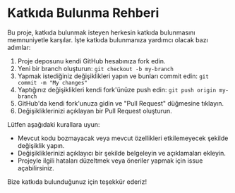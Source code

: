 # Katkıda Bulunma Rehberi

Bu proje, katkıda bulunmak isteyen herkesin katkıda bulunmasını memnuniyetle karşılar. İşte katkıda bulunmanıza yardımcı olacak bazı adımlar:

1. Proje deposunu kendi GitHub hesabınıza fork edin.
2. Yeni bir branch oluşturun: `git checkout -b my-branch`
3. Yapmak istediğiniz değişiklikleri yapın ve bunları commit edin: `git commit -m "My changes"`
4. Yaptığınız değişiklikleri kendi fork'ünüze push edin: `git push origin my-branch`
5. GitHub'da kendi fork'unuza gidin ve "Pull Request" düğmesine tıklayın.
6. Değişikliklerinizi açıklayan bir Pull Request oluşturun.

Lütfen aşağıdaki kurallara uyun:

- Mevcut kodu bozmayacak veya mevcut özellikleri etkilemeyecek şekilde değişiklik yapın.
- Değişikliklerinizi açıklayıcı bir şekilde belgeleyin ve açıklamaları ekleyin.
- Projeyle ilgili hataları düzeltmek veya öneriler yapmak için issue açabilirsiniz.

Bize katkıda bulunduğunuz için teşekkür ederiz!
